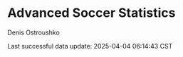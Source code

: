 # Advanced Soccer Statistics
Denis Ostroushko

<!-- gfm -->

Last successful data update: 2025-04-04 06:14:43 CST
